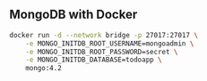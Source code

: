 ## MongoDB with Docker

```bash
docker run -d --network bridge -p 27017:27017 \
    -e MONGO_INITDB_ROOT_USERNAME=mongoadmin \
    -e MONGO_INITDB_ROOT_PASSWORD=secret \
    -e MONGO_INITDB_DATABASE=todoapp \
    mongo:4.2
```
